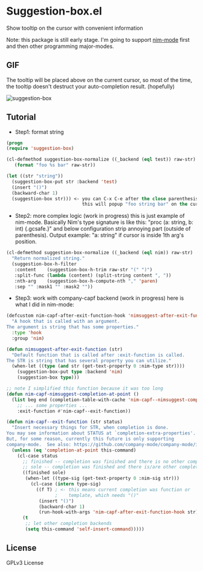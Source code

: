 # Suggestion-box.el

Show tooltip on the cursor with convenient information

Note: this package is still early stage. I'm going to
support [nim-mode](https://github.com/nim-lang/nim-mode) first and
then other programming major-modes.

## GIF

The tooltip will be placed above on the current cursor, so most of
the time, the tooltip doesn't destruct your auto-completion
result. (hopefully)

![suggestion-box](https://cloud.githubusercontent.com/assets/1082473/18650134/3246c024-7e78-11e6-8e8b-4fb7d832495f.gif)

## Tutorial

- Step1: format string

``` lisp
(progn
(require 'suggestion-box)

(cl-defmethod suggestion-box-normalize ((_backend (eql test)) raw-str)
   (format "foo %s bar" raw-str))

(let ((str "string"))
  (suggestion-box-put str :backend 'test)
  (insert "()")
  (backward-char 1)
  (suggestion-box str))) <- you can C-x C-e after the close parenthesis and
                            this will popup "foo string bar" on the cursor.

```

- Step2: more complex logic (work in progress)
  this is just example of nim-mode. Basically Nim's type signature is
  like this: "proc (a: string, b: int) {.gcsafe.}" and below
  configuration strip annoying part (outside of parenthesis).
  Output example: "a: string" if cursor is inside 1th arg's position.

``` lisp
(cl-defmethod suggestion-box-normalize ((_backend (eql nim)) raw-str)
  "Return normalized string."
  (suggestion-box-h-filter
   :content    (suggestion-box-h-trim raw-str "(" ")")
   :split-func (lambda (content) (split-string content ", "))
   :nth-arg    (suggestion-box-h-compute-nth "," 'paren)
   :sep "" :mask1 "" :mask2 ""))
```

- Step3: work with company-capf backend (work in progress)
  here is what I did in nim-mode:

``` lisp
(defcustom nim-capf-after-exit-function-hook 'nimsuggest-after-exit-function
  "A hook that is called with an argument.
The argument is string that has some properties."
  :type 'hook
  :group 'nim)

(defun nimsuggest-after-exit-function (str)
  "Default function that is called after :exit-function is called.
The STR is string that has several property you can utilize."
  (when-let ((type (and str (get-text-property 0 :nim-type str))))
    (suggestion-box-put type :backend 'nim)
    (suggestion-box type)))

;; note I simplified this function because it was too long
(defun nim-capf-nimsuggest-completion-at-point ()
  (list beg end (completion-table-with-cache 'nim-capf--nimsuggest-complete)
    ;; ... some properties ...
    :exit-function #'nim-capf--exit-function))

(defun nim-capf--exit-function (str status)
  "Insert necessary things for STR, when completion is done.
You may see information about STATUS at `completion-extra-properties'.
But, for some reason, currently this future is only supporting
company-mode.  See also: https://github.com/company-mode/company-mode/issues/583"
  (unless (eq 'completion-at-point this-command)
    (cl-case status
      ;; finished -- completion was finished and there is no other completion
      ;; sole -- completion was finished and there is/are other completion(s)
      ((finished sole)
       (when-let ((type-sig (get-text-property 0 :nim-sig str)))
         (cl-case (intern type-sig)
           ((f T) ; <- this means current completion was function or
                  ;    template, which needs "()"
            (insert "()")
            (backward-char 1)
            (run-hook-with-args 'nim-capf-after-exit-function-hook str)))))
      (t
       ;; let other completion backends
       (setq this-command 'self-insert-command)))))
```

## License
GPLv3 License
